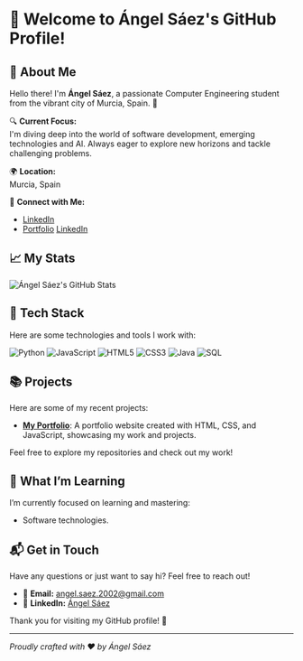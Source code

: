 # 👋 Welcome to Ángel Sáez's GitHub Profile!

## 🌟 About Me

Hello there! I'm **Ángel Sáez**, a passionate Computer Engineering student from the vibrant city of Murcia, Spain. 🚀

🔍 **Current Focus:**  
I'm diving deep into the world of software development, emerging technologies and AI. Always eager to explore new horizons and tackle challenging problems.

🌍 **Location:**  
Murcia, Spain

🔗 **Connect with Me:**  
- [LinkedIn](https://linkedin.com/in/angelsaezr)
- [Portfolio](https://angelsaezr.github.io)
<a href="https://linkedin.com/in/angelsaezr" target="_blank" rel="noopener noreferrer">LinkedIn</a>

## 📈 My Stats

![Ángel Sáez's GitHub Stats](https://github-readme-stats.vercel.app/api?username=angelsaezr&show_icons=true&hide_title=true&count_private=true&hide=prs&theme=radical)

## 🚀 Tech Stack

Here are some technologies and tools I work with:

![Python](https://img.shields.io/badge/-Python-3776AB?style=flat&logo=python&logoColor=ffffff)
![JavaScript](https://img.shields.io/badge/-JavaScript-F7DF1E?style=flat&logo=javascript&logoColor=000000)
![HTML5](https://img.shields.io/badge/-HTML5-E34F26?style=flat&logo=html5&logoColor=ffffff)
![CSS3](https://img.shields.io/badge/-CSS3-1572B6?style=flat&logo=css3&logoColor=ffffff)
![Java](https://img.shields.io/badge/-Java-007396?style=flat&logo=java&logoColor=ffffff)
![SQL](https://img.shields.io/badge/-SQL-003B57?style=flat&logo=sqlite&logoColor=ffffff)

## 📚 Projects

Here are some of my recent projects:

- **[My Portfolio](https://github.com/angelsaezr/angelsaezr.github.io)**: A portfolio website created with HTML, CSS, and JavaScript, showcasing my work and projects.

Feel free to explore my repositories and check out my work!

## 🌟 What I’m Learning

I’m currently focused on learning and mastering:

- Software technologies.

## 📬 Get in Touch

Have any questions or just want to say hi? Feel free to reach out!

- 📧 **Email:** [angel.saez.2002@gmail.com](mailto:angel.saez.2002@gmail.com)
- 📱 **LinkedIn:** [Ángel Sáez](https://linkedin.com/in/angelsaezr)

Thank you for visiting my GitHub profile! 🚀

---

*Proudly crafted with ❤️ by Ángel Sáez*


<!--
**angelsaezr/angelsaezr** is a ✨ _special_ ✨ repository because its `README.md` (this file) appears on your GitHub profile.

Here are some ideas to get you started:

- 🔭 I’m currently working on ...
- 🌱 I’m currently learning ...
- 👯 I’m looking to collaborate on ...
- 🤔 I’m looking for help with ...
- 💬 Ask me about ...
- 📫 How to reach me: ...
- 😄 Pronouns: ...
- ⚡ Fun fact: ...
-->
